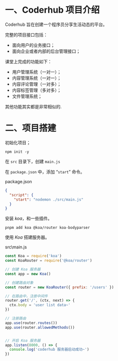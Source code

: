 # 一、Coderhub 项目介绍

Coderhub 旨在创建一个程序员分享生活动态的平台。

完整的项目接口包括：
- 面向用户的业务接口；
- 面向企业或者内部的后台管理接口；


课堂上完成的功能如下：
- 用户管理系统（一对一）；
- 内容管理系统（一对一）；
- 内容评论管理（一对多）；
- 内容标签管理（多对多）；
- 文件管理系统；

其他功能其实都是非常相似的.

# 二、项目搭建

初始化项目；

```shell
npm init -y
```

在 `src` 目录下，创建 `main.js`

在 `package.json` 中，添加 “`start`” 命令。

package.json

```json
{
  "script": {
    "start": "nodemon ./src/main.js"
  }
}
```

安装 *koa*，和一些插件。

```shell
pnpm add koa @koa/router koa-bodyparser
```

使用 *Koa* 搭建服务器。

src\main.js

```js
const Koa = require('koa')
const KoaRouter = require('@koa/router')

// 创建 Koa 服务器
const app = new Koa()

// 创建路由对象
const router = new KoaRouter({ prefix: '/users' })

// 在路由中，注册中间件
router.get('/', (ctx, next) => {
  ctx.body = 'user list data~'
})

// 注册路由
app.use(router.routes())
app.use(router.allowedMethods())


// 开启 Koa 服务器
app.listen(8000, () => {
  console.log('coderhub 服务器启动成功~')
})
```

